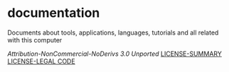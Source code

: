 # documentation
Documents about tools, applications, languages, tutorials and all related with this computer

*Attribution-NonCommercial-NoDerivs 3.0 Unported*
[LICENSE-SUMMARY](https://creativecommons.org/licenses/by-nc-nd/3.0/)
[LICENSE-LEGAL CODE](https://creativecommons.org/licenses/by-nc-nd/3.0/legalcode)
